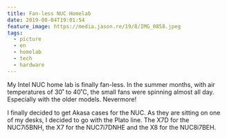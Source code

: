 ```yaml
---
title: Fan-less NUC Homelab
date: 2019-08-04T19:01:54
feature_image: https://media.jason.re/19/8/IMG_0858.jpeg
tags:
  - picture
  - en
  - homelab
  - tech
  - hardware
---
```


My Intel NUC home lab is finally fan-less. In the summer months, with air temperatures of 30˚ to 40˚C, the small fans were spinning almost all day. Especially with the older models. Nevermore!

I finally decided to get Akasa cases for the NUC. As they are sitting on one of my desks, I decided to go with the Plato line. The X7D for the NUC7i5BNH, the X7 for the NUC7i7DNHE and the X8 for the NUC8i7BEH.
